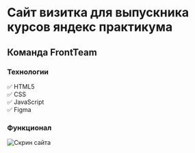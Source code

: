 # Сайт визитка для выпускника курсов яндекс практикума

## Команда FrontTeam

### Технологии

:white_check_mark: HTML5  
:white_check_mark: CSS  
:white_check_mark: JavaScript  
:white_check_mark: Figma

### Функционал

![Скрин сайта](b.co/7zW2t0k/readme.png)
